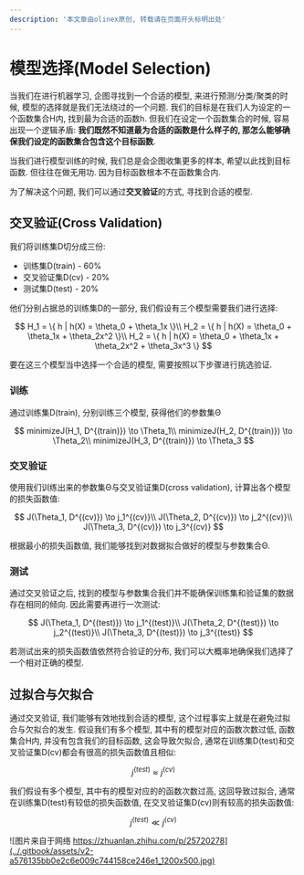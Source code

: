 ```yaml
---
description: '本文章由olinex原创, 转载请在页面开头标明出处'
---
```


# 模型选择\(Model Selection\)

当我们在进行机器学习, 企图寻找到一个合适的模型, 来进行预测/分类/聚类的时候, 模型的选择就是我们无法绕过的一个问题. 我们的目标是在我们人为设定的一个函数集合H内, 找到最为合适的函数h. 但我们在设定一个函数集合的时候, 容易出现一个逻辑矛盾: **我们既然不知道最为合适的函数是什么样子的, 那怎么能够确保我们设定的函数集合包含这个目标函数**.

当我们进行模型训练的时候, 我们总是会企图收集更多的样本, 希望以此找到目标函数. 但往往在做无用功. 因为目标函数根本不在函数集合内.

为了解决这个问题, 我们可以通过**交叉验证**的方式, 寻找到合适的模型.

## 交叉验证\(Cross Validation\)

我们将训练集D切分成三份:

* 训练集D\(train\) - 60%
* 交叉验证集D\(cv\) - 20%
* 测试集D\(test\) - 20%

他们分别占据总的训练集D的一部分, 我们假设有三个模型需要我们进行选择:

$$
H_1 = 
\{ 
h | h(X) = \theta_0 + \theta_1x
\}\\
H_2 = 
\{ 
h | h(X) = \theta_0 + \theta_1x + \theta_2x^2
\}\\
H_2 = 
\{ 
h | h(X) = \theta_0 + \theta_1x + \theta_2x^2 + \theta_3x^3
\}
$$

要在这三个模型当中选择一个合适的模型, 需要按照以下步骤进行挑选验证.

### 训练

通过训练集D\(train\), 分别训练三个模型, 获得他们的参数集Θ

$$
minimizeJ(H_1, D^{(train)}) \to \Theta_1\\
minimizeJ(H_2, D^{(train)}) \to \Theta_2\\
minimizeJ(H_3, D^{(train)}) \to \Theta_3
$$

### 交叉验证

使用我们训练出来的参数集Θ与交叉验证集D\(cross validation\), 计算出各个模型的损失函数值:

$$
J(\Theta_1, D^{(cv)}) \to j_1^{(cv)}\\
J(\Theta_2, D^{(cv)}) \to j_2^{(cv)}\\
J(\Theta_3, D^{(cv)}) \to j_3^{(cv)}
$$

根据最小的损失函数值, 我们能够找到对数据拟合做好的模型与参数集合Θ.

### 测试

通过交叉验证之后, 找到的模型与参数集合我们并不能确保训练集和验证集的数据存在相同的倾向. 因此需要再进行一次测试:

$$
J(\Theta_1, D^{(test)}) \to j_1^{(test)}\\
J(\Theta_2, D^{(test)}) \to j_2^{(test)}\\
J(\Theta_3, D^{(test)}) \to j_3^{(test)}
$$

若测试出来的损失函数值依然符合验证的分布, 我们可以大概率地确保我们选择了一个相对正确的模型.

## 过拟合与欠拟合

通过交叉验证, 我们能够有效地找到合适的模型, 这个过程事实上就是在避免过拟合与欠拟合的发生. 假设我们有多个模型, 其中有的模型对应的函数次数过低, 函数集合H内, 并没有包含我们的目标函数, 这会导致欠拟合, 通常在训练集D\(test\)和交叉验证集D\(cv\)都会有很高的损失函数值且相似:

$$
j^{(test)} \approx j^{(cv)}
$$

我们假设有多个模型, 其中有的模型对应的的函数次数过高, 这回导致过拟合, 通常在训练集D\(test\)有较低的损失函数值, 在交叉验证集D\(cv\)则有较高的损失函数值:

$$
j^{(test)} \ll j^{(cv)}
$$

![&#x56FE;&#x7247;&#x6765;&#x81EA;&#x4E8E;&#x7F51;&#x7EDC; https://zhuanlan.zhihu.com/p/25720278](../.gitbook/assets/v2-a576135bb0e2c6e009c744158ce246e1_1200x500.jpg)

